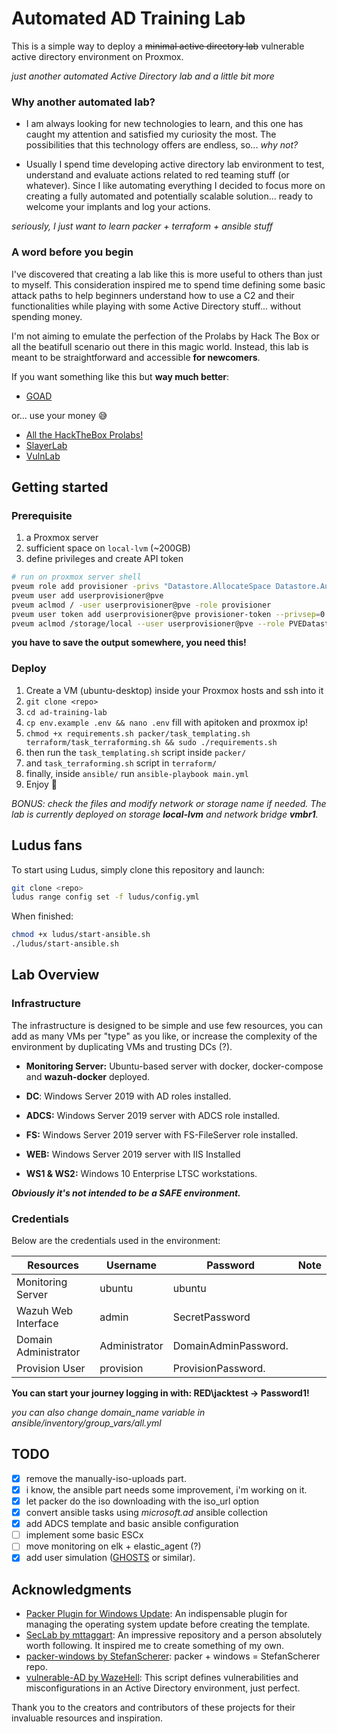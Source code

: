# Automated AD Training Lab
This is a simple way to deploy a ~~minimal active directory lab~~ vulnerable active directory environment on Proxmox.

*just another automated Active Directory lab and a little bit more*

### Why another automated lab?

- I am always looking for new technologies to learn, and this one has caught my attention and satisfied my curiosity the most. The possibilities that this technology offers are endless, so... *why not?*

- Usually I spend time developing active directory lab environment to test, understand and evaluate actions related to red teaming stuff (or whatever). Since I like automating everything I decided to focus more on creating a fully automated and potentially scalable solution... ready to welcome your implants and log your actions.

*seriously, I just want to learn packer + terraform + ansible stuff*

### A word before you begin
I've discovered that creating a lab like this is more useful to others than just to myself. This consideration inspired me to spend time defining some basic attack paths to help beginners understand how to use a C2 and their functionalities while playing with some Active Directory stuff... without spending money.

I'm not aiming to emulate the perfection of the Prolabs by Hack The Box or all the beatifull scenario out there in this magic world. Instead, this lab is meant to be straightforward and accessible **for newcomers**.

If you want something like this but **way much better**:

- [GOAD](https://github.com/Orange-Cyberdefense/GOAD)

or... use your money :sweat_smile:

- [All the HackTheBox Prolabs!](https://www.hackthebox.com/hacker/pro-labs)
- [SlayerLab](https://slayerlabs.com/)
- [VulnLab](https://www.vulnlab.com/)

## Getting started
### Prerequisite
1. a Proxmox server
2. sufficient space on `local-lvm` (~200GB)
3. define privileges and create API token
```bash
# run on proxmox server shell
pveum role add provisioner -privs "Datastore.AllocateSpace Datastore.Audit Pool.Allocate Pool.Audit SDN.Use Sys.Audit Sys.Console Sys.Modify VM.Allocate VM.Audit VM.Clone VM.Config.CDROM VM.Config.Cloudinit VM.Config.CPU VM.Config.Disk VM.Config.HWType VM.Config.Memory VM.Config.Network VM.Console VM.Config.Options VM.Migrate VM.Monitor VM.PowerMgmt"
pveum user add userprovisioner@pve
pveum aclmod / -user userprovisioner@pve -role provisioner
pveum user token add userprovisioner@pve provisioner-token --privsep=0
pveum aclmod /storage/local --user userprovisioner@pve --role PVEDatastoreAdmin --token userprovisioner@pve\!provisioner-token
```
**you have to save the output somewhere, you need this!**

### Deploy
1. Create a VM (ubuntu-desktop) inside your Proxmox hosts and ssh into it
2. `git clone <repo>` 
3. `cd ad-training-lab`
4. `cp env.example .env && nano .env` fill with apitoken and proxmox ip!
5. `chmod +x requirements.sh packer/task_templating.sh terraform/task_terraforming.sh && sudo ./requirements.sh`
6. then run the `task_templating.sh` script inside `packer/`
7. and `task_terraforming.sh` script in `terraform/`
8. finally, inside `ansible/` run `ansible-playbook main.yml`
9. Enjoy :crossed_fingers:

*BONUS: check the files and modify network or storage name if needed.
The lab is currently deployed on storage **local-lvm** and network bridge **vmbr1**.*

## Ludus fans
To start using Ludus, simply clone this repository and launch:
```bash
git clone <repo>
ludus range config set -f ludus/config.yml
```

When finished:
```bash
chmod +x ludus/start-ansible.sh
./ludus/start-ansible.sh
```


## Lab Overview

### Infrastructure
The infrastructure is designed to be simple and use few resources, you can add as many VMs per "type" as you like, or increase the complexity of the environment by duplicating VMs and trusting DCs (?).

- **Monitoring Server:** Ubuntu-based server with docker, docker-compose and **wazuh-docker** deployed.

- **DC**: Windows Server 2019 with AD roles installed.

- **ADCS:** Windows Server 2019 server with ADCS role installed.

- **FS:** Windows Server 2019 server with FS-FileServer role installed.

- **WEB:** Windows Server 2019 server with IIS Installed

- **WS1 & WS2:** Windows 10 Enterprise LTSC workstations.

***Obviously it's not intended to be a SAFE environment.***

### Credentials
Below are the credentials used in the environment:

| Resources            | Username      | Password              | Note                  |
|----------------------|---------------|-----------------------|-----------------------|
| Monitoring Server    | ubuntu        | ubuntu                |                       |
| Wazuh Web Interface  | admin         | SecretPassword        |                       |
| Domain Administrator | Administrator | DomainAdminPassword.  |                       |
| Provision User       | provision     | ProvisionPassword.    |                       |

**You can start your journey logging in with: RED\jacktest -> Password1!**

*you can also change domain_name variable in ansible/inventory/group_vars/all.yml*

## TODO
- [x] remove the manually-iso-uploads part.
- [x] i know, the ansible part needs some improvement, i'm working on it.
- [x] let packer do the iso downloading with the iso_url option
- [x] convert ansible tasks using *microsoft.ad* ansible collection
- [x] add ADCS template and basic ansible configuration
- [ ] implement some basic ESCx
- [ ] move monitoring on elk + elastic_agent (?)
- [x] add user simulation ([GHOSTS](https://github.com/cmu-sei/GHOSTS) or similar).

## Acknowledgments
- [Packer Plugin for Windows Update](https://github.com/rgl/packer-plugin-windows-update): An indispensable plugin for managing the operating system update before creating the template.
- [SecLab by mttaggart](https://github.com/mttaggart/seclab): An impressive repository and a person absolutely worth following. It inspired me to create something of my own.
- [packer-windows by StefanScherer](https://github.com/StefanScherer/packer-windows): packer + windows = StefanScherer repo.
- [vulnerable-AD by WazeHell](https://github.com/WazeHell/vulnerable-AD): This script defines vulnerabilities and misconfigurations in an Active Directory environment, just perfect.

Thank you to the creators and contributors of these projects for their invaluable resources and inspiration.
